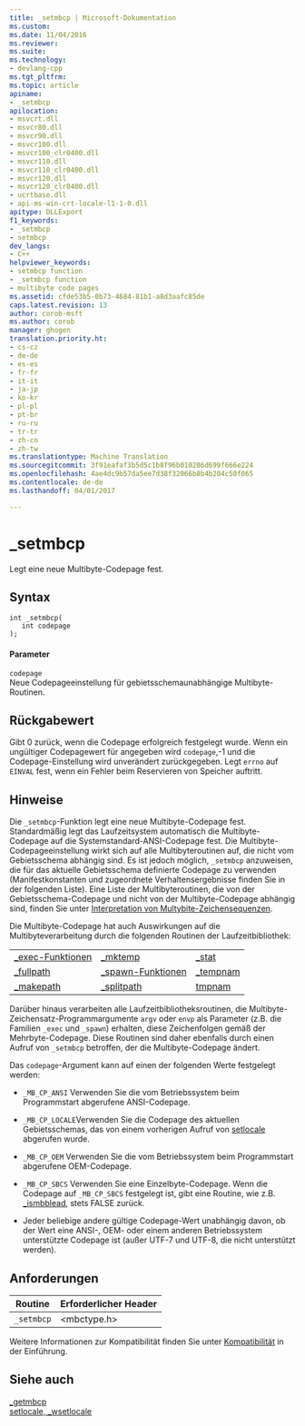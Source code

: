 ```yaml
---
title: _setmbcp | Microsoft-Dokumentation
ms.custom: 
ms.date: 11/04/2016
ms.reviewer: 
ms.suite: 
ms.technology:
- devlang-cpp
ms.tgt_pltfrm: 
ms.topic: article
apiname:
- _setmbcp
apilocation:
- msvcrt.dll
- msvcr80.dll
- msvcr90.dll
- msvcr100.dll
- msvcr100_clr0400.dll
- msvcr110.dll
- msvcr110_clr0400.dll
- msvcr120.dll
- msvcr120_clr0400.dll
- ucrtbase.dll
- api-ms-win-crt-locale-l1-1-0.dll
apitype: DLLExport
f1_keywords:
- _setmbcp
- setmbcp
dev_langs:
- C++
helpviewer_keywords:
- setmbcp function
- _setmbcp function
- multibyte code pages
ms.assetid: cfde53b5-0b73-4684-81b1-a8d3aafc85de
caps.latest.revision: 13
author: corob-msft
ms.author: corob
manager: ghogen
translation.priority.ht:
- cs-cz
- de-de
- es-es
- fr-fr
- it-it
- ja-jp
- ko-kr
- pl-pl
- pt-br
- ru-ru
- tr-tr
- zh-cn
- zh-tw
ms.translationtype: Machine Translation
ms.sourcegitcommit: 3f91eafaf3b5d5c1b8f96b010206d699f666e224
ms.openlocfilehash: 4ae4dc9b57da5ee7d38f32066b8b4b204c50f065
ms.contentlocale: de-de
ms.lasthandoff: 04/01/2017

---
```

# <a name="setmbcp"></a>_setmbcp
Legt eine neue Multibyte-Codepage fest.  
  
## <a name="syntax"></a>Syntax  
  
```  
int _setmbcp(  
   int codepage   
);  
```  
  
#### <a name="parameters"></a>Parameter  
 `codepage`  
 Neue Codepageeinstellung für gebietsschemaunabhängige Multibyte-Routinen.  
  
## <a name="return-value"></a>Rückgabewert  
 Gibt 0 zurück, wenn die Codepage erfolgreich festgelegt wurde. Wenn ein ungültiger Codepagewert für angegeben wird `codepage`,-1 und die Codepage-Einstellung wird unverändert zurückgegeben. Legt `errno` auf `EINVAL` fest, wenn ein Fehler beim Reservieren von Speicher auftritt.  
  
## <a name="remarks"></a>Hinweise  
 Die `_setmbcp`-Funktion legt eine neue Multibyte-Codepage fest. Standardmäßig legt das Laufzeitsystem automatisch die Multibyte-Codepage auf die Systemstandard-ANSI-Codepage fest. Die Multibyte-Codepageeinstellung wirkt sich auf alle Multibyteroutinen auf, die nicht vom Gebietsschema abhängig sind. Es ist jedoch möglich, `_setmbcp` anzuweisen, die für das aktuelle Gebietsschema definierte Codepage zu verwenden (Manifestkonstanten und zugeordnete Verhaltensergebnisse finden Sie in der folgenden Liste). Eine Liste der Multibyteroutinen, die von der Gebietsschema-Codepage und nicht von der Multibyte-Codepage abhängig sind, finden Sie unter [Interpretation von Multybite-Zeichensequenzen](../../c-runtime-library/interpretation-of-multibyte-character-sequences.md).  
  
 Die Multibyte-Codepage hat auch Auswirkungen auf die Multibyteverarbeitung durch die folgenden Routinen der Laufzeitbibliothek:  
  
||||  
|-|-|-|  
|[_exec-Funktionen](../../c-runtime-library/exec-wexec-functions.md)|[_mktemp](../../c-runtime-library/reference/mktemp-wmktemp.md)|[_stat](../../c-runtime-library/reference/stat-functions.md)|  
|[_fullpath](../../c-runtime-library/reference/fullpath-wfullpath.md)|[_spawn-Funktionen](../../c-runtime-library/spawn-wspawn-functions.md)|[_tempnam](../../c-runtime-library/reference/tempnam-wtempnam-tmpnam-wtmpnam.md)|  
|[_makepath](../../c-runtime-library/reference/makepath-wmakepath.md)|[_splitpath](../../c-runtime-library/reference/splitpath-wsplitpath.md)|[tmpnam](../../c-runtime-library/reference/tempnam-wtempnam-tmpnam-wtmpnam.md)|  
  
 Darüber hinaus verarbeiten alle Laufzeitbibliotheksroutinen, die Multibyte-Zeichensatz-Programmargumente `argv` oder `envp` als Parameter (z.B. die Familien `_exec` und `_spawn`) erhalten, diese Zeichenfolgen gemäß der Mehrbyte-Codepage. Diese Routinen sind daher ebenfalls durch einen Aufruf von `_setmbcp` betroffen, der die Multibyte-Codepage ändert.  
  
 Das `codepage`-Argument kann auf einen der folgenden Werte festgelegt werden:  
  
-   `_MB_CP_ANSI` Verwenden Sie die vom Betriebssystem beim Programmstart abgerufene ANSI-Codepage.  
  
-   `_MB_CP_LOCALE`Verwenden Sie die Codepage des aktuellen Gebietsschemas, das von einem vorherigen Aufruf von [setlocale](../../c-runtime-library/reference/setlocale-wsetlocale.md) abgerufen wurde.  
  
-   `_MB_CP_OEM` Verwenden Sie die vom Betriebssystem beim Programmstart abgerufene OEM-Codepage.  
  
-   `_MB_CP_SBCS` Verwenden Sie eine Einzelbyte-Codepage. Wenn die Codepage auf `_MB_CP_SBCS` festgelegt ist, gibt eine Routine, wie z.B. [_ismbblead](../../c-runtime-library/reference/ismbblead-ismbblead-l.md), stets FALSE zurück.  
  
-   Jeder beliebige andere gültige Codepage-Wert unabhängig davon, ob der Wert eine ANSI-, OEM- oder einem anderen Betriebssystem unterstützte Codepage ist (außer UTF-7 und UTF-8, die nicht unterstützt werden).  
  
## <a name="requirements"></a>Anforderungen  
  
|Routine|Erforderlicher Header|  
|-------------|---------------------|  
|`_setmbcp`|\<mbctype.h>|  
  
 Weitere Informationen zur Kompatibilität finden Sie unter [Kompatibilität](../../c-runtime-library/compatibility.md) in der Einführung.  
  
## <a name="see-also"></a>Siehe auch  
 [_getmbcp](../../c-runtime-library/reference/getmbcp.md)   
 [setlocale, _wsetlocale](../../c-runtime-library/reference/setlocale-wsetlocale.md)
